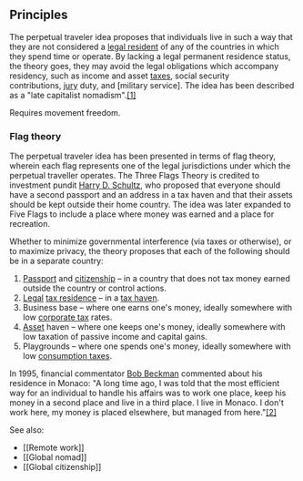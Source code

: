 ## Principles

The perpetual traveler idea proposes that individuals live in such a way that they are not considered a [legal resident](https://en.wikipedia.org/wiki/Residency_(domicile) "Residency (domicile)") of any of the countries in which they spend time or operate. By lacking a legal permanent residence status, the theory goes, they may avoid the legal obligations which accompany residency, such as income and asset [taxes](https://en.wikipedia.org/wiki/Tax "Tax"), social security contributions, [jury](https://en.wikipedia.org/wiki/Jury "Jury") duty, and [military service]. The idea has been described as a "late capitalist nomadism".[[1]](https://en.wikipedia.org/wiki/Perpetual_traveler#cite_note-1)

Requires movement freedom.

### Flag theory

The perpetual traveler idea has been presented in terms of flag theory, wherein each flag represents one of the legal jurisdictions under which the perpetual traveller operates. The Three Flags Theory is credited to investment pundit [Harry D. Schultz](https://en.wikipedia.org/wiki/Harry_D._Schultz "Harry D. Schultz"), who proposed that everyone should have a second passport and an address in a tax haven and that their assets should be kept outside their home country. The idea was later expanded to Five Flags to include a place where money was earned and a place for recreation.

Whether to minimize governmental interference (via taxes or otherwise), or to maximize privacy, the theory proposes that each of the following should be in a separate country:

1. [Passport](https://en.wikipedia.org/wiki/Passport "Passport") and [citizenship](https://en.wikipedia.org/wiki/Citizenship "Citizenship") – in a country that does not tax money earned outside the country or control actions.
2. [Legal](https://en.wikipedia.org/wiki/Law "Law") [tax residence](https://en.wikipedia.org/wiki/Tax_residence "Tax residence") – in a [tax haven](https://en.wikipedia.org/wiki/Tax_haven "Tax haven").
3. Business base – where one earns one's money, ideally somewhere with low [corporate tax](https://en.wikipedia.org/wiki/Corporate_tax "Corporate tax") rates.
4. [Asset](https://en.wikipedia.org/wiki/Asset "Asset") haven – where one keeps one's money, ideally somewhere with low taxation of passive income and capital gains.
5. Playgrounds – where one spends one's money, ideally somewhere with low [consumption taxes](https://en.wikipedia.org/wiki/Consumption_tax "Consumption tax").


In 1995, financial commentator [Bob Beckman](https://en.wikipedia.org/wiki/Bob_Beckman "Bob Beckman") commented about his residence in Monaco: "A long time ago, I was told that the most efficient way for an individual to handle his affairs was to work one place, keep his money in a second place and live in a third place. I live in Monaco. I don't work here, my money is placed elsewhere, but managed from here."[[2]](https://en.wikipedia.org/wiki/Perpetual_traveler#cite_note-act-2)


See also: 

- [[Remote work]]
- [[Global nomad]]
- [[Global citizenship]]
